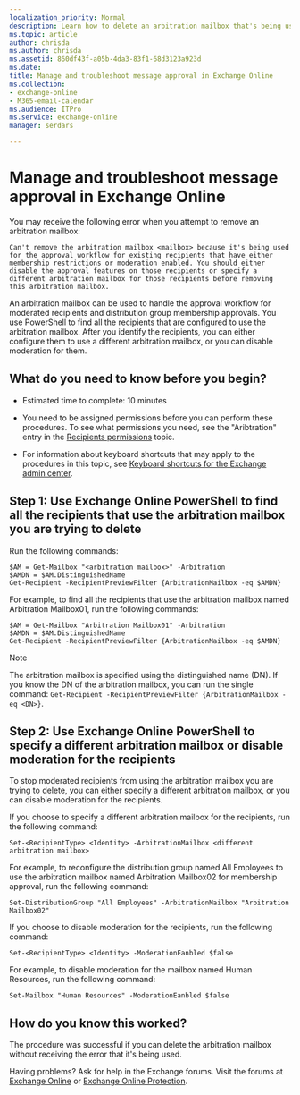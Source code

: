 ```yaml
---
localization_priority: Normal
description: Learn how to delete an arbitration mailbox that's being used by mailboxes in Exchange Online
ms.topic: article
author: chrisda
ms.author: chrisda
ms.assetid: 860df43f-a05b-4da3-83f1-68d3123a923d
ms.date: 
title: Manage and troubleshoot message approval in Exchange Online
ms.collection: 
- exchange-online
- M365-email-calendar
ms.audience: ITPro
ms.service: exchange-online
manager: serdars

---
```


# Manage and troubleshoot message approval in Exchange Online

You may receive the following error when you attempt to remove an arbitration mailbox:

 `Can't remove the arbitration mailbox <mailbox> because it's being used for the approval workflow for existing recipients that have either membership restrictions or moderation enabled. You should either disable the approval features on those recipients or specify a different arbitration mailbox for those recipients before removing this arbitration mailbox.`

An arbitration mailbox can be used to handle the approval workflow for moderated recipients and distribution group membership approvals. You use PowerShell to find all the recipients that are configured to use the arbitration mailbox. After you identify the recipients, you can either configure them to use a different arbitration mailbox, or you can disable moderation for them.

## What do you need to know before you begin?

- Estimated time to complete: 10 minutes

- You need to be assigned permissions before you can perform these procedures. To see what permissions you need, see the "Aribtration" entry in the [Recipients permissions](https://technet.microsoft.com/library/5b690bcb-c6df-4511-90e1-08ca91f43b37.aspx) topic.

- For information about keyboard shortcuts that may apply to the procedures in this topic, see [Keyboard shortcuts for the Exchange admin center](../../accessibility/keyboard-shortcuts-in-admin-center.md).

## Step 1: Use Exchange Online PowerShell to find all the recipients that use the arbitration mailbox you are trying to delete

Run the following commands:

```
$AM = Get-Mailbox "<arbitration mailbox>" -Arbitration
$AMDN = $AM.DistinguishedName
Get-Recipient -RecipientPreviewFilter {ArbitrationMailbox -eq $AMDN}
```

For example, to find all the recipients that use the arbitration mailbox named Arbitration Mailbox01, run the following commands:

```
$AM = Get-Mailbox "Arbitration Mailbox01" -Arbitration
$AMDN = $AM.DistinguishedName
Get-Recipient -RecipientPreviewFilter {ArbitrationMailbox -eq $AMDN}
```

> [!NOTE]
> The arbitration mailbox is specified using the distinguished name (DN). If you know the DN of the arbitration mailbox, you can run the single command: `Get-Recipient -RecipientPreviewFilter {ArbitrationMailbox -eq <DN>}`.

## Step 2: Use Exchange Online PowerShell to specify a different arbitration mailbox or disable moderation for the recipients

To stop moderated recipients from using the arbitration mailbox you are trying to delete, you can either specify a different arbitration mailbox, or you can disable moderation for the recipients.

If you choose to specify a different arbitration mailbox for the recipients, run the following command:

```
Set-<RecipientType> <Identity> -ArbitrationMailbox <different arbitration mailbox>
```

For example, to reconfigure the distribution group named All Employees to use the arbitration mailbox named Arbitration Mailbox02 for membership approval, run the following command:

```
Set-DistributionGroup "All Employees" -ArbitrationMailbox "Arbitration Mailbox02"
```

If you choose to disable moderation for the recipients, run the following command:

```
Set-<RecipientType> <Identity> -ModerationEanbled $false
```

For example, to disable moderation for the mailbox named Human Resources, run the following command:

```
Set-Mailbox "Human Resources" -ModerationEanbled $false
```

## How do you know this worked?

The procedure was successful if you can delete the arbitration mailbox without receiving the error that it's being used.

Having problems? Ask for help in the Exchange forums. Visit the forums at [Exchange Online](https://go.microsoft.com/fwlink/p/?linkId=267542) or [Exchange Online Protection](https://go.microsoft.com/fwlink/p/?linkId=285351).

